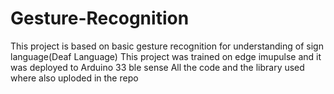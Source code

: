 # Gesture-Recognition
This project is based on basic gesture recognition for understanding of sign language(Deaf Language) 
This project was trained on edge imupulse 
and it was deployed to Arduino 33 ble sense
All the code and the library used where also uploded in the repo
